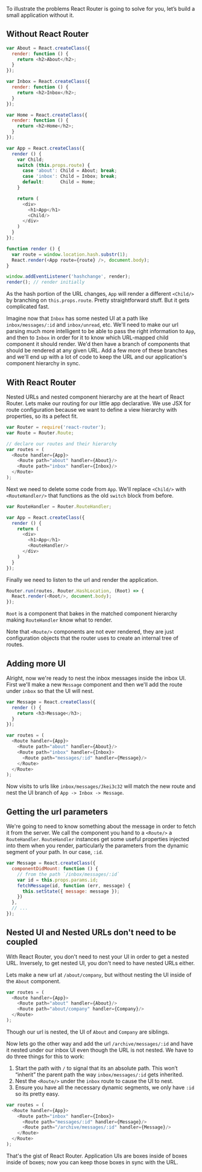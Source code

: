 To illustrate the problems React Router is going to solve for you, let’s build a
small application without it.

Without React Router
--------------------

```js
var About = React.createClass({
  render: function () {
    return <h2>About</h2>;
  }
});

var Inbox = React.createClass({
  render: function () {
    return <h2>Inbox</h2>;
  }
});

var Home = React.createClass({
  render: function () {
    return <h2>Home</h2>;
  }
});

var App = React.createClass({
  render () {
    var Child;
    switch (this.props.route) {
      case 'about': Child = About; break;
      case 'inbox': Child = Inbox; break;
      default:      Child = Home;
    }

    return (
      <div>
        <h1>App</h1>
        <Child/>
      </div>
    )
  }
});

function render () {
  var route = window.location.hash.substr(1);
  React.render(<App route={route} />, document.body);
}

window.addEventListener('hashchange', render);
render(); // render initially
```

As the hash portion of the URL changes, `App` will render a different
`<Child/>` by branching on `this.props.route`. Pretty straightforward
stuff. But it gets complicated fast.

Imagine now that `Inbox` has some nested UI at a path like
`inbox/messages/:id` and `inbox/unread`, etc. We'll need to make our url
parsing much more intelligent to be able to pass the right information
to `App`, and then to `Inbox` in order for it to know which URL-mapped
child component it should render. We'd then have a branch of components
that should be rendered at any given URL. Add a few more of these
branches and we'll end up with a lot of code to keep the URL and our
application's component hierarchy in sync.

With React Router
-----------------

Nested URLs and nested component hierarchy are at the heart of React
Router. Lets make our routing for our little app declarative. We use JSX
for route configuration because we want to define a view hierarchy with
properties, so its a pefect fit.

```js
var Router = require('react-router');
var Route = Router.Route;

// declare our routes and their hierarchy
var routes = (
  <Route handler={App}>
    <Route path="about" handler={About}/>
    <Route path="inbox" handler={Inbox}/>
  </Route>
);
```

Next we need to delete some code from `App`. We'll replace `<Child/>`
with `<RouteHandler/>` that functions as the old `switch` block from
before.

```js
var RouteHandler = Router.RouteHandler;

var App = React.createClass({
  render () {
    return (
      <div>
        <h1>App</h1>
        <RouteHandler/>
      </div>
    )
  }
});
```

Finally we need to listen to the url and render the application.

```js
Router.run(routes, Router.HashLocation, (Root) => {
  React.render(<Root/>, document.body);
});
```

`Root` is a component that bakes in the matched component hierarchy
making `RouteHandler` know what to render.

Note that `<Route/>` components are not ever rendered, they are just
configuration objects that the router uses to create an internal tree of
routes.

Adding more UI
--------------

Alright, now we're ready to nest the inbox messages inside the inbox UI.
First we'll make a new `Message` component and then we'll add the route
under `inbox` so that the UI will nest.

```js
var Message = React.createClass({
  render () {
    return <h3>Message</h3>;
  }
});

var routes = (
  <Route handler={App}>
    <Route path="about" handler={About}/>
    <Route path="inbox" handler={Inbox}>
      <Route path="messages/:id" handler={Message}/>
    </Route>
  </Route>
);
```

Now visits to urls like `inbox/messages/Jkei3c32` will match the new
route and nest the UI branch of `App -> Inbox -> Message`.

Getting the url parameters
--------------------------

We're going to need to know something about the message in order to
fetch it from the server. We call the component you hand to a `<Route/>`
a `RouteHandler`. `RouteHandler` instances get some useful properties
injected into them when you render, particularly the parameters from the
dynamic segment of your path. In our case, `:id`.

```js
var Message = React.createClass({
  componentDidMount: function () {
    // from the path `/inbox/messages/:id`
    var id = this.props.params.id;
    fetchMessage(id, function (err, message) {
      this.setState({ message: message });
    })
  },
  // ...
});
```

Nested UI and Nested URLs don't need to be coupled
--------------------------------------------------

With React Router, you don't need to nest your UI in order to get a
nested URL. Inversely, to get nested UI, you don't need to have nested
URLs either.

Lets make a new url at `/about/company`, but without nesting the UI
inside of the `About` component.

```js
var routes = (
  <Route handler={App}>
    <Route path="about" handler={About}/>
    <Route path="about/company" handler={Company}/>
  </Route>
);
```

Though our url is nested, the UI of `About` and `Company` are siblings.

Now lets go the other way and add the url `/archive/messages/:id` and
have it nested under our inbox UI even though the URL is not nested. We
have to do three things for this to work:

1. Start the path with `/` to signal that its an absolute path. This
   won’t “inherit” the parent path the way `inbox/messages/:id` gets
   inherited.
2. Nest the `<Route/>` under the `inbox` route to cause the UI to nest.
3. Ensure you have all the necessary dynamic segments, we only have
   `:id` so its pretty easy.

```js
var routes = (
  <Route handler={App}>
    <Route path="inbox" handler={Inbox}>
      <Route path="messages/:id" handler={Message}/>
      <Route path="/archive/messages/:id" handler={Message}/>
    </Route>
  </Route>
);
```

That's the gist of React Router. Application UIs are boxes inside of
boxes inside of boxes; now you can keep those boxes in sync with the
URL.

